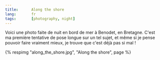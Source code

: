 ```yaml
---
title:      Along the shore
lang:       fr
tags:       [photography, night]
---
```


Voici une photo faite de nuit en bord de mer à Benodet, en Bretagne. C'est ma première tentative de pose longue sur un tel sujet, et même si je pense pouvoir faire vraiment mieux, je trouve que c'est déjà pas si mal !

{% respimg "along_the_shore.jpg", "Along the shore", page %}
